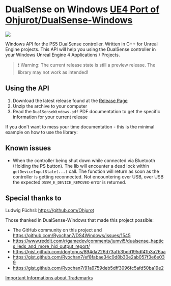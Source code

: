 # DualSense on Windows [UE4 Port of Ohjurot/DualSense-Windows](https://github.com/Ohjurot/DualSense-Windows)
![](https://raw.githubusercontent.com/Ohjurot/DualSense-Windows/main/Doc/GitHub_readme/header.png)

Windows API for the PS5 DualSense controller.  Written in C++ for Unreal Engine projects. This API will help you using the DualSense controller in your Windows Unreal Engine 4 Applications / Projects.

> :exclamation: ​Warning: The current release state is still a preview release. The library may not work as intended!

## Using the API

1. Download the latest release found at the [Release Page](https://github.com/Ohjurot/DualSense-Windows/releases)
2. Unzip the archive to your computer
3. Read the `DualSenseWindows.pdf`  PDF documentation to get the specific information for your current release

If you don't want to mess your time documentation - this is the minimal example on how to use the library:

## Known issues 

- When the controller being shut down while connected via Bluetooth (Holding the PS button). The lib will encounter a dead lock within `getDeviceInputState(...)` call. The function will return as soon as the controller is getting reconnected. Not encountering over USB, over USB the expected `DS5W_E_DEVICE_REMOVED` error is returned. 

## Special thanks to

Ludwig Füchsl: https://github.com/Ohjurot

Those thanked in DualSense-Windows that made this project possible:

- The GitHub community on this project and https://github.com/Ryochan7/DS4Windows/issues/1545
- https://www.reddit.com/r/gamedev/comments/jumvi5/dualsense_haptics_leds_and_more_hid_output_report/
- https://gist.github.com/dogtopus/894da226d73afb3bdd195df41b3a26aa
- https://gist.github.com/Ryochan7/ef8fabae34c0d8b30e2ab057f3e6e039
- https://gist.github.com/Ryochan7/91a9759deb5dff3096fc5afd50ba19e2



[Important Informations about Trademarks](https://github.com/Ohjurot/DualSense-Windows/blob/main/TRADEMARKS.md)
